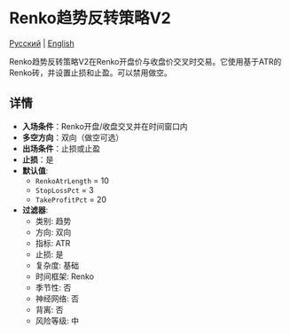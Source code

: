 # Renko趋势反转策略V2
[Русский](README_ru.md) | [English](README.md)

Renko趋势反转策略V2在Renko开盘价与收盘价交叉时交易。它使用基于ATR的Renko砖，并设置止损和止盈。可以禁用做空。

## 详情

- **入场条件**：Renko开盘/收盘交叉并在时间窗口内
- **多空方向**：双向（做空可选）
- **出场条件**：止损或止盈
- **止损**：是
- **默认值**:
  - `RenkoAtrLength` = 10
  - `StopLossPct` = 3
  - `TakeProfitPct` = 20
- **过滤器**:
  - 类别: 趋势
  - 方向: 双向
  - 指标: ATR
  - 止损: 是
  - 复杂度: 基础
  - 时间框架: Renko
  - 季节性: 否
  - 神经网络: 否
  - 背离: 否
  - 风险等级: 中
